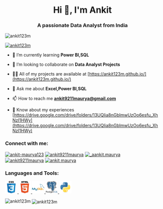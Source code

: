 <h1 align="center">Hi 👋, I'm Ankit</h1>
<h3 align="center">A passionate Data Analyst from India</h3>

<p align="left"> <img src="https://komarev.com/ghpvc/?username=ankit123m&label=Profile%20views&color=0e75b6&style=flat" alt="ankit123m" /> </p>

<p align="left"> <a href="https://github.com/ryo-ma/github-profile-trophy"><img src="https://github-profile-trophy.vercel.app/?username=ankit123m" alt="ankit123m" /></a> </p>

- 🌱 I’m currently learning **Power BI,SQL**

- 👯 I’m looking to collaborate on **Data Analyst Projects**

- 👨‍💻 All of my projects are available at [https://ankit123m.github.io/](https://ankit123m.github.io/)

- 💬 Ask me about **Excel,Power BI,SQL**

- 📫 How to reach me **ankit9211maurya@gmail.com**

- 📄 Know about my experiences [https://drive.google.com/drive/folders/13UQlia8nGblmwUzOo6esfu_XhNzI1HWy](https://drive.google.com/drive/folders/13UQlia8nGblmwUzOo6esfu_XhNzI1HWy)

<h3 align="left">Connect with me:</h3>
<p align="left">
<a href="https://linkedin.com/in/ankit-maurya123" target="blank"><img align="center" src="https://raw.githubusercontent.com/rahuldkjain/github-profile-readme-generator/master/src/images/icons/Social/linked-in-alt.svg" alt="ankit-maurya123" height="30" width="40" /></a>
<a href="https://kaggle.com/ankit9211maurya" target="blank"><img align="center" src="https://raw.githubusercontent.com/rahuldkjain/github-profile-readme-generator/master/src/images/icons/Social/kaggle.svg" alt="ankit9211maurya" height="30" width="40" /></a>
<a href="https://instagram.com/_aankit.maurya" target="blank"><img align="center" src="https://raw.githubusercontent.com/rahuldkjain/github-profile-readme-generator/master/src/images/icons/Social/instagram.svg" alt="_aankit.maurya" height="30" width="40" /></a>
<a href="https://www.hackerrank.com/ankit9211maurya" target="blank"><img align="center" src="https://raw.githubusercontent.com/rahuldkjain/github-profile-readme-generator/master/src/images/icons/Social/hackerrank.svg" alt="ankit9211maurya" height="30" width="40" /></a>
<a href="https://www.leetcode.com/ankit maurya" target="blank"><img align="center" src="https://raw.githubusercontent.com/rahuldkjain/github-profile-readme-generator/master/src/images/icons/Social/leet-code.svg" alt="ankit maurya" height="30" width="40" /></a>
</p>

<h3 align="left">Languages and Tools:</h3>
<p align="left"> <a href="https://www.w3schools.com/css/" target="_blank" rel="noreferrer"> <img src="https://raw.githubusercontent.com/devicons/devicon/master/icons/css3/css3-original-wordmark.svg" alt="css3" width="40" height="40"/> </a> <a href="https://www.w3.org/html/" target="_blank" rel="noreferrer"> <img src="https://raw.githubusercontent.com/devicons/devicon/master/icons/html5/html5-original-wordmark.svg" alt="html5" width="40" height="40"/> </a> <a href="https://www.mysql.com/" target="_blank" rel="noreferrer"> <img src="https://raw.githubusercontent.com/devicons/devicon/master/icons/mysql/mysql-original-wordmark.svg" alt="mysql" width="40" height="40"/> </a> <a href="https://www.postgresql.org" target="_blank" rel="noreferrer"> <img src="https://raw.githubusercontent.com/devicons/devicon/master/icons/postgresql/postgresql-original-wordmark.svg" alt="postgresql" width="40" height="40"/> </a> <a href="https://www.python.org" target="_blank" rel="noreferrer"> <img src="https://raw.githubusercontent.com/devicons/devicon/master/icons/python/python-original.svg" alt="python" width="40" height="40"/> </a> </p>

<p><img align="left" src="https://github-readme-stats.vercel.app/api/top-langs?username=ankit123m&show_icons=true&locale=en&layout=compact" alt="ankit123m" /></p>

<p>&nbsp;<img align="center" src="https://github-readme-stats.vercel.app/api?username=ankit123m&show_icons=true&locale=en" alt="ankit123m" /></p>
